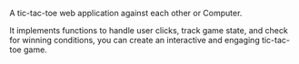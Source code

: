 A tic-tac-toe web application against each other or Computer.

It implements functions to handle user clicks, track game state, and check for winning conditions, you can create an interactive and engaging tic-tac-toe game.
